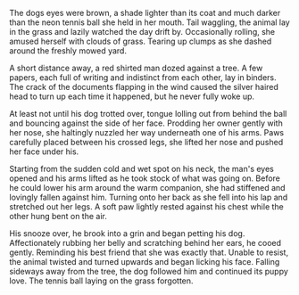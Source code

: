 The dogs eyes were brown, a shade lighter than its coat and much darker than the neon tennis ball she held in her mouth. Tail waggling, the animal lay in the grass and lazily watched the day drift by. Occasionally rolling, she amused herself with clouds of grass. Tearing up clumps as she dashed around the freshly mowed yard.

A short distance away, a red shirted man dozed against a tree. A few papers, each full of writing and indistinct from each other, lay in binders. The crack of the documents flapping in the wind caused the silver haired head to turn up each time it happened, but he never fully woke up.

At least not until his dog trotted over, tongue lolling out from behind the ball and bouncing against the side of her face. Prodding her owner gently with her nose, she haltingly nuzzled her way underneath one of his arms. Paws carefully placed between his crossed legs, she lifted her nose and pushed her face under his.

Starting from the sudden cold and wet spot on his neck, the man's eyes opened and his arms lifted as he took stock of what was going on. Before he could lower his arm around the warm companion, she had stiffened and lovingly fallen against him. Turning onto her back as she fell into his lap and stretched out her legs. A soft paw lightly rested against his chest while the other hung bent on the air.

His snooze over, he brook into a grin and began petting his dog. Affectionately rubbing her belly and scratching behind her ears, he cooed gently. Reminding his best friend that she was exactly that. Unable to resist, the animal twisted and turned upwards and began licking his face. Falling sideways away from the tree, the dog followed him and continued its puppy love. The tennis ball laying on the grass forgotten.